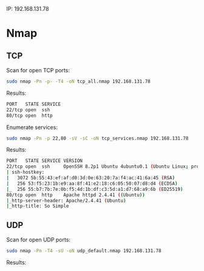
IP:
192.168.131.78
# Nmap

## TCP

Scan for open TCP ports:
```bash
sudo nmap -Pn -p- -T4 -oN tcp_all.nmap 192.168.131.78
```
Results:
```bash
PORT   STATE SERVICE
22/tcp open  ssh
80/tcp open  http
```

Enumerate services:
```bash
sudo nmap -Pn -p 22,80 -sV -sC -oN tcp_services.nmap 192.168.131.78
```
Results:
```bash
PORT   STATE SERVICE VERSION
22/tcp open  ssh     OpenSSH 8.2p1 Ubuntu 4ubuntu0.1 (Ubuntu Linux; protocol 2.0)
| ssh-hostkey: 
|   3072 5b:55:43:ef:af:d0:3d:0e:63:20:7a:f4:ac:41:6a:45 (RSA)
|   256 53:f5:23:1b:e9:aa:8f:41:e2:18:c6:05:50:07:d8:d4 (ECDSA)
|_  256 55:b7:7b:7e:0b:f5:4d:1b:df:c3:5d:a1:d7:68:a9:6b (ED25519)
80/tcp open  http    Apache httpd 2.4.41 ((Ubuntu))
|_http-server-header: Apache/2.4.41 (Ubuntu)
|_http-title: So Simple
```

## UDP

Scan for open UDP ports:
```bash
sudo nmap -Pn -T4 -sU -oN udp_default.nmap 192.168.131.78
```
Results:
```bash

```